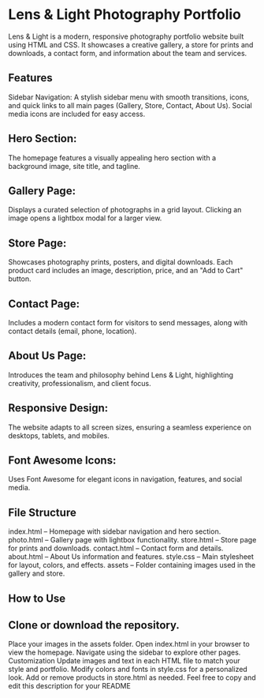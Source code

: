 # Lens & Light Photography Portfolio

Lens & Light is a modern, responsive photography portfolio website built using HTML and CSS. It showcases a creative gallery, a store for prints and downloads, a contact form, and information about the team and services.

## Features
Sidebar Navigation:
A stylish sidebar menu with smooth transitions, icons, and quick links to all main pages (Gallery, Store, Contact, About Us). Social media icons are included for easy access.

## Hero Section:
The homepage features a visually appealing hero section with a background image, site title, and tagline.

## Gallery Page:
Displays a curated selection of photographs in a grid layout. Clicking an image opens a lightbox modal for a larger view.

## Store Page:
Showcases photography prints, posters, and digital downloads. Each product card includes an image, description, price, and an "Add to Cart" button.

## Contact Page:
Includes a modern contact form for visitors to send messages, along with contact details (email, phone, location).

## About Us Page:
Introduces the team and philosophy behind Lens & Light, highlighting creativity, professionalism, and client focus.

## Responsive Design:
The website adapts to all screen sizes, ensuring a seamless experience on desktops, tablets, and mobiles.

## Font Awesome Icons:
Uses Font Awesome for elegant icons in navigation, features, and social media.

## File Structure
index.html – Homepage with sidebar navigation and hero section.
photo.html – Gallery page with lightbox functionality.
store.html – Store page for prints and downloads.
contact.html – Contact form and details.
about.html – About Us information and features.
style.css – Main stylesheet for layout, colors, and effects.
assets – Folder containing images used in the gallery and store.

## How to Use
## Clone or download the repository.

Place your images in the assets folder.
Open index.html in your browser to view the homepage.
Navigate using the sidebar to explore other pages.
Customization
Update images and text in each HTML file to match your style and portfolio.
Modify colors and fonts in style.css for a personalized look.
Add or remove products in store.html as needed.
Feel free to copy and edit this description for your README